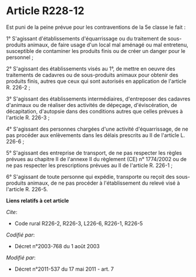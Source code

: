 # Article R228-12

Est puni de la peine prévue pour les contraventions de la 5e classe le fait :

1° S'agissant d'établissements d'équarrissage ou du traitement de sous-produits animaux, de faire usage d'un local mal
aménagé ou mal entretenu, susceptible de contaminer les produits finis ou de créer un danger pour le personnel ;

2° S'agissant des établissements visés au 1°, de mettre en oeuvre des traitements de cadavres ou de sous-produits animaux
pour obtenir des produits finis, autres que ceux qui sont autorisés en application de l'article R. 226-2 ;

3° S'agissant des établissements intermédiaires, d'entreposer des cadavres d'animaux ou de réaliser des activités de
dépeçage, d'éviscération, de décapitation, d'autopsie dans des conditions autres que celles prévues à l'article R. 226-3 ;

4° S'agissant des personnes chargées d'une activité d'équarrissage, de ne pas procéder aux enlèvements dans les délais
prescrits au II de l'article L. 226-6 ;

5° S'agissant des entreprise de transport, de ne pas respecter les règles prévues au chapitre II de l'annexe II du règlement
(CE) n° 1774/2002 ou de ne pas respecter les prescriptions prévues au II de l'article R. 226-1 ;

6° S'agissant de toute personne qui expédie, transporte ou reçoit des sous-produits animaux, de ne pas procéder à
l'établissement du relevé visé à l'article R. 226-5.

**Liens relatifs à cet article**

_Cite_:

  - Code rural R226-2, R226-3, L226-6, R226-1, R226-5

_Codifié par_:

  - Décret n°2003-768 du 1 août 2003

_Modifié par_:

  - Décret n°2011-537 du 17 mai 2011 - art. 7
